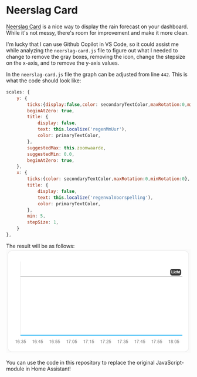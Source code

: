 # Neerslag Card
[Neerslag Card](https://github.com/aex351/home-assistant-neerslag-card) is a nice way to display the rain forecast on your dashboard. While it's not messy, there's room for improvement and make it more clean. 

I'm lucky that I can use Github Copilot in VS Code, so it could assist me while analyzing the `neerslag-card.js` file to figure out what I needed to change to remove the gray boxes, removing the icon, change the stepsize on the x-axis, and to remove the y-axis values.

In the `neerslag-card.js` file the graph can be adjusted from line `442`. This is what the code should look like:
```javascript
scales: {
    y: {
        ticks:{display:false,color: secondaryTextColor,maxRotation:0,minRotation:0},
        beginAtZero: true,
        title: {
            display: false,
            text: this.localize('regenMmUur'),
            color: primaryTextColor,
        },
        suggestedMax: this.zoomwaarde,
        suggestedMin: 0.0,
        beginAtZero: true,
    },
    x: {
        ticks:{color: secondaryTextColor,maxRotation:0,minRotation:0},
        title: {
            display: false,
            text: this.localize('regenvalVoorspelling'),
            color: primaryTextColor,
        },
        min: 5,
        stepSize: 1,
    }
},
```
The result will be as follows:
![The Neerslag Card is looking way more clean then before](neerslag-card.png)

You can use the code in this repository to replace the original JavaScript-module in Home Assistant!